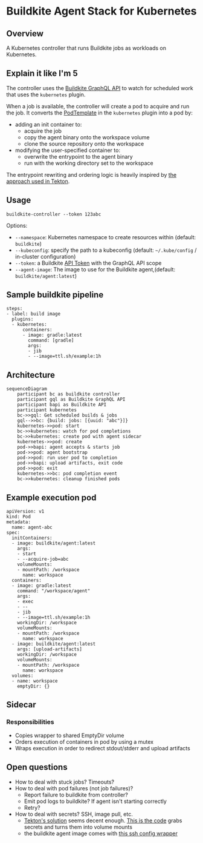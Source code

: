 # Buildkite Agent Stack for Kubernetes

## Overview

A Kubernetes controller that runs Buildkite jobs as workloads on Kubernetes.

## Explain it like I'm 5

The controller uses the [Buildkite GraphQL API](https://buildkite.com/docs/apis/graphql-api) to watch for scheduled work that uses the `kubernetes` plugin.

When a job is available, the controller will create a pod to acquire and run the job. It converts the [PodTemplate](https://kubernetes.io/docs/reference/generated/kubernetes-api/v1.25/#podtemplate-v1-core) in the `kubernetes` plugin into a pod by:

- adding an init container to:
  - acquire the job
  - copy the agent binary onto the workspace volume
  - clone the source repository onto the workspace
- modifying the user-specified container to:
  - overwrite the entrypoint to the agent binary
  - run with the working directory set to the workspace

The entrypoint rewriting and ordering logic is heavily inspired by [the approach used in Tekton](https://github.com/tektoncd/pipeline/blob/933e4f667c19eaf0a18a19557f434dbabe20d063/docs/developers/README.md#entrypoint-rewriting-and-step-ordering).

## Usage

```bash!
buildkite-controller --token 123abc
```

Options:

- `--namespace`: Kubernetes namespace to create resources within (default: `buildkite`)
- `--kubeconfig`: specify the path to a kubeconfig (default: `~/.kube/config` / in-cluster configuration)
- `--token`: a Buildkite [API Token](https://buildkite.com/user/api-access-tokens/new) with the GraphQL API scope
- `--agent-image`: The image to use for the Buildkite agent,(default: `buildkite/agent:latest`)

## Sample buildkite pipeline

```yaml!
steps:
- label: build image
  plugins:
  - kubernetes:
      containers:
      - image: gradle:latest
        command: [gradle]
        args:
        - jib
        - --image=ttl.sh/example:1h
```

## Architecture

```mermaid
sequenceDiagram
    participant bc as buildkite controller
    participant gql as Buildkite GraphQL API
    participant bapi as Buildkite API
    participant kubernetes
    bc->>gql: Get scheduled builds & jobs
    gql-->>bc: {build: jobs: [{uuid: "abc"}]}
    kubernetes->>pod: start
    bc->>kubernetes: watch for pod completions
    bc->>kubernetes: create pod with agent sidecar
    kubernetes->>pod: create
    pod->>bapi: agent accepts & starts job
    pod->>pod: agent bootstrap
    pod->>pod: run user pod to completion
    pod->>bapi: upload artifacts, exit code
    pod->>pod: exit
    kubernetes->>bc: pod completion event
    bc->>kubernetes: cleanup finished pods
```

## Example execution pod

```yaml!
apiVersion: v1
kind: Pod
metadata:
  name: agent-abc
spec:
  initContainers:
  - image: buildkite/agent:latest
    args:
    - start
    - --acquire-job=abc
    volumeMounts:
    - mountPath: /workspace
      name: workspace
  containers:
  - image: gradle:latest
    command: "/workspace/agent"
    args:
    - exec
    - --
    - jib
    - --image=ttl.sh/example:1h
    workingDir: /workspace
    volumeMounts:
    - mountPath: /workspace
      name: workspace
  - image: buildkite/agent:latest
    args: [upload-artifacts]
    workingDir: /workspace
    volumeMounts:
    - mountPath: /workspace
      name: workspace
  volumes:
  - name: workspace
    emptyDir: {}
```

## Sidecar

### Responsibilities

- Copies wrapper to shared EmptyDir volume
- Orders execution of containers in pod by using a mutex
- Wraps execution in order to redirect stdout/stderr and upload artifacts

## Open questions

- How to deal with stuck jobs? Timeouts?
- How to deal with pod failures (not job failures)? 
  - Report failure to buildkite from controller?
  - Emit pod logs to buildkite? If agent isn't starting correctly
  - Retry?
- How to deal with secrets? SSH, image pull, etc. 
  - [Tekton's solution](https://tekton.dev/vault/pipelines-v0.14.3/auth/#guiding-credential-selection) seems decent enough. [This is the code](https://github.com/tektoncd/pipeline/blob/2b54123eaafe5d6b86577402830e0957928374d2/pkg/pod/creds_init.go#L53) grabs secrets and turns them into volume mounts
  - the buildkite agent image comes with [this ssh config wrapper](https://github.com/buildkite/docker-ssh-env-config)
